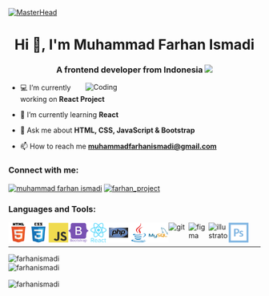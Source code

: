 [![MasterHead](https://github.com/farhanismadi/farhanismadi/blob/main/banner.gif)](https://rishavchanda.io)
<h1 align="center">Hi 👋, I'm Muhammad Farhan Ismadi</h1>
<h3 align="center">A frontend developer from Indonesia <img src="https://emojipedia-us.s3.dualstack.us-west-1.amazonaws.com/thumbs/72/twitter/322/flag-indonesia_1f1ee-1f1e9.png" width="25px"></h3>
<img align="right" alt="Coding" width="350" src="https://github.com/farhanismadi/farhanismadi/blob/main/image.gif">

- 💻 I’m currently working on **React Project**

- 🙇 I’m currently learning **React**

- 💬 Ask me about **HTML, CSS, JavaScript & Bootstrap**

- 📫 How to reach me **muhammadfarhanismadi@gmail.com**

<h3 align="left">Connect with me:</h3>
<p align="left">
<a href="https://linkedin.com/in/muhammad farhan ismadi" target="blank"><img align="center" src="https://raw.githubusercontent.com/rahuldkjain/github-profile-readme-generator/master/src/images/icons/Social/linked-in-alt.svg" alt="muhammad farhan ismadi" height="30" width="40" /></a>
<a href="https://instagram.com/farhan_project" target="blank"><img align="center" src="https://raw.githubusercontent.com/rahuldkjain/github-profile-readme-generator/master/src/images/icons/Social/instagram.svg" alt="farhan_project" height="30" width="40" /></a>
</p>

<h3 align="left">Languages and Tools:</h3>
<img align="left" src="https://raw.githubusercontent.com/devicons/devicon/master/icons/html5/html5-original-wordmark.svg" alt="html5" width="40" height="40" /> 
<img align="left" src="https://raw.githubusercontent.com/devicons/devicon/master/icons/css3/css3-original-wordmark.svg" alt="css3" width="40" height="40" />
<img align="left" src="https://raw.githubusercontent.com/devicons/devicon/master/icons/javascript/javascript-original.svg" alt="javascript" width="40" height="40" />
<img align="left" src="https://raw.githubusercontent.com/devicons/devicon/master/icons/bootstrap/bootstrap-plain-wordmark.svg" alt="bootstrap" width="40" height="40"/>
<img align="left" src="https://raw.githubusercontent.com/devicons/devicon/master/icons/react/react-original-wordmark.svg" alt="react" width="40" height="40" />
<img align="left" src="https://raw.githubusercontent.com/devicons/devicon/master/icons/php/php-original.svg" alt="php" width="40" height="40" />
<img align="left" src="https://raw.githubusercontent.com/devicons/devicon/master/icons/java/java-original.svg" alt="java" width="40" height="40" />
<img align="left" src="https://raw.githubusercontent.com/devicons/devicon/master/icons/mysql/mysql-original-wordmark.svg" alt="mysql" width="40" height="40"/>
<img align="left" src="https://www.vectorlogo.zone/logos/git-scm/git-scm-icon.svg" alt="git" width="40" height="40" /> 
<img align="left" src="https://www.vectorlogo.zone/logos/figma/figma-icon.svg" alt="figma" width="40" height="40" />
<img align="left" src="https://www.vectorlogo.zone/logos/adobe_illustrator/adobe_illustrator-icon.svg" alt="illustrator" width="40" height="40" /> 
<img align="left" src="https://raw.githubusercontent.com/devicons/devicon/master/icons/photoshop/photoshop-line.svg" alt="photoshop" width="40" height="40" /> 
 
<br />
<br />


---
<p><img align="left" src="https://github-readme-stats.vercel.app/api/top-langs?username=farhanismadi&show_icons=true&locale=en&layout=compact" alt="farhanismadi" width="400"/></p>

<p>&nbsp;<img align="center" src="https://github-readme-stats.vercel.app/api?username=farhanismadi&show_icons=true&locale=en" alt="farhanismadi" width="400"/></p>

<p><img align="center" src="https://github-readme-streak-stats.herokuapp.com/?user=farhanismadi&" alt="farhanismadi" width="400"/></p>
